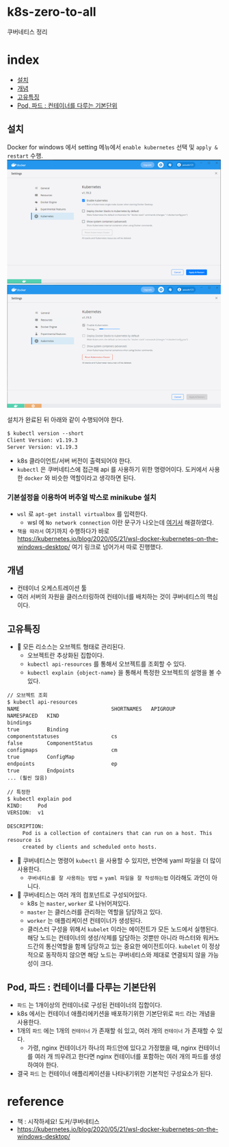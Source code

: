 # k8s-zero-to-all
쿠버네티스 정리

# index
* [설치](#install)
* [개념](#concept)
* [고유특징](#feature)
* [Pod, 파드 : 컨테이너를 다루는 기본단위](#pod)

## <a id="install"></a>설치
Docker for windows 에서 setting 메뉴에서 `enable kubernetes` 선택 및 `apply & restart` 수행.
<img src="../Image/20210207_k8s01.png" width="500" />
<img src="../Image/20210207_k8s02.png" width="500" />

설치가 완료된 뒤 아래와 같이 수행되어야 한다.
```
$ kubectl version --short
Client Version: v1.19.3
Server Version: v1.19.3
```
* k8s 클라이언트/서버 버전이 출력되어야 한다.
* `kubectl` 은 쿠버네티스에 접근해 api 를 사용하기 위한 명령어이다. 도커에서 사용한 `docker` 와 비슷한 역할이라고 생각하면 된다.

### 기본설정을 이용하여 버추얼 박스로 minikube 설치
* `wsl` 로 `apt-get install virtualbox` 를 입력한다.
  * wsl 에 `No network connection` 이란 문구가 나오는데 [여기서](https://github.com/microsoft/WSL/issues/5336) 해결하였다.
* `책을 따라서` 여기까지 수행하다가 바로 https://kubernetes.io/blog/2020/05/21/wsl-docker-kubernetes-on-the-windows-desktop/ 여기 링크로 넘어가서 따로 진행했다.

## <a id="concept"></a>개념
* 컨테이너 오케스트레이션 툴
* 여러 서버의 자원을 클러스터링하여 컨테이너를 배치하는 것이 쿠버네티스의 핵심이다.

## <a id="feature"></a>고유특징
* 🦾 모든 리소스는 오브젝트 형태로 관리된다.
  * 오브젝트란 추상화된 집합이다.
  * `kubectl api-resources` 를 통해서 오브젝트를 조회할 수 있다.
  * `kubectl explain {object-name}` 을 통해서 특정한 오브젝트의 설명을 볼 수 있다.

```
// 오브젝트 조회
$ kubectl api-resources
NAME                              SHORTNAMES   APIGROUP                       NAMESPACED   KIND
bindings                                                                      true         Binding
componentstatuses                 cs                                          false        ComponentStatus
configmaps                        cm                                          true         ConfigMap
endpoints                         ep                                          true         Endpoints
... (훨씬 많음)

// 특정한 
$ kubectl explain pod
KIND:     Pod
VERSION:  v1

DESCRIPTION:
     Pod is a collection of containers that can run on a host. This resource is
     created by clients and scheduled onto hosts.
```

* 🦾 쿠버네티스는 명령어 `kubectl` 을 사용할 수 있지만, 반면에 yaml 파일을 더 많이 사용한다.
  * `쿠버네티스를 잘 사용하는 방법` = `yaml 파일을 잘 작성하는법` 이라해도 과언이 아니다.
* 🦾 쿠버네티스는 여러 개의 컴포넌트로 구성되어있다.
  * k8s 는 `master`, `worker` 로 나뉘어져있다.
  * `master` 는 클러스러를 관리하는 역할을 담당하고 있다.
  * `worker` 는 애플리케이션 컨테이너가 생성된다.
  * 클러스터 구성을 위해서 `kubelet` 이라는 에이전트가 모든 노드에서 실행된다. 해당 노드는 컨테이너의 생성/삭제를 담당하는 것뿐만 아니라 마스터와 워커노드간의 통신역할을 함께 담당하고 있는 중요한 에이전트이다. `kubelet` 이 정상적으로 동작하지 않으면 해당 노드는 쿠버네티스와 제대로 연결되지 않을 가능성이 크다.

## <a id="pod"></a>Pod, 파드 : 컨테이너를 다루는 기본단위
* `파드` 는 1개이상의 컨테이너로 구성된 컨테이너의 집합이다.
* k8s 에서는 컨테이너 애플리에키션을 배포하기위한 기본단위로 `파드` 라는 개념을 사용한다.
* 1개의 `파드` 에는 1개의 `컨테이너` 가 존재할 숴 있고, 여러 개의 `컨테이너` 가 존재할 수 있다.
  * 가령, nginx 컨테이너가 하나의 파드안에 있다고 가정했을 때, nginx 컨테이너를 여러 개 띄우려고 한다면 nginx 컨테이너를 포함하는 여러 개의 파드를 생성하여야 한다.
* 결국 `파드` 는 컨테이너 애플리케이션을 나타내기위한 기본적인 구성요소가 된다.

# reference
* 책 : 시작하세요! 도커/쿠버네티스
* https://kubernetes.io/blog/2020/05/21/wsl-docker-kubernetes-on-the-windows-desktop/
